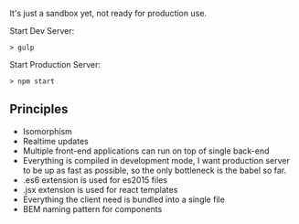 
It's just a sandbox yet, not ready for production use.

Start Dev Server:
```
> gulp
```

Start Production Server:
```
> npm start
```


## Principles
- Isomorphism
- Realtime updates
- Multiple front-end applications can run on top of single back-end
- Everything is compiled in development mode, I want production server to be up as fast as possible, so the only bottleneck is the babel so far.
- .es6 extension is used for es2015 files
- .jsx extension is used for react templates
- Everything the client need is bundled into a single file
- BEM naming pattern for components
